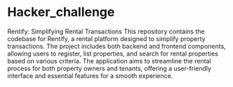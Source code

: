# Hacker_challenge
 Rentify: Simplifying Rental Transactions
 This repository contains the codebase for Rentify, a rental platform designed to simplify property transactions. The project includes both backend and frontend components, allowing users to register, list properties, and search for rental properties based on various criteria. The application aims to streamline the rental process for both property owners and tenants, offering a user-friendly interface and essential features for a smooth experience.
